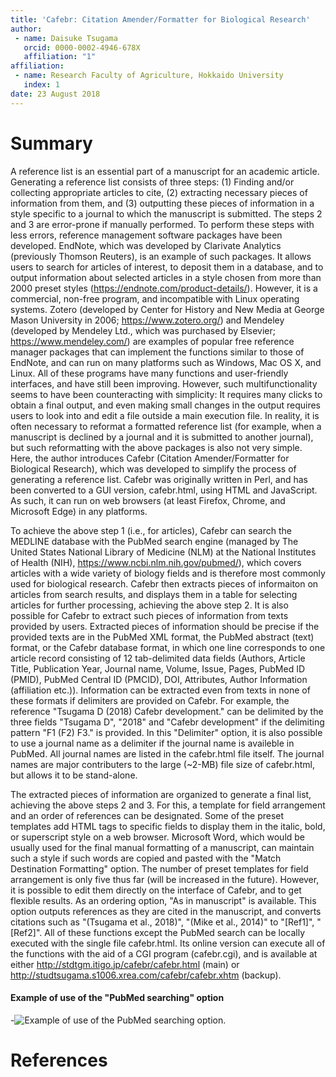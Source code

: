 ```yaml
---
title: 'Cafebr: Citation Amender/Formatter for Biological Research'
author:
 - name: Daisuke Tsugama
   orcid: 0000-0002-4946-678X
   affiliation: "1"
affiliation:
 - name: Research Faculty of Agriculture, Hokkaido University
   index: 1
date: 23 August 2018
---
```



# Summary

A reference list is an essential part of a manuscript for an academic article. Generating a reference list consists of three steps: (1) Finding and/or collecting appropriate articles to cite, (2) extracting necessary pieces of information from them, and (3) outputting these pieces of information in a style specific to a journal to which the manuscript is submitted. The steps 2 and 3 are error-prone if manually performed. To perform these steps with less errors, reference management software packages have been developed. EndNote, which was developed by Clarivate Analytics (previously Thomson Reuters), is an example of such packages. It allows users to search for articles of interest, to deposit them in a database, and to output information about selected articles in a style chosen from more than 2000 preset styles (https://endnote.com/product-details/). However, it is a commercial, non-free program, and incompatible with Linux operating systems. Zotero (developed by Center for History and New Media at George Mason University in 2006; https://www.zotero.org/) and Mendeley (developed by Mendeley Ltd., which was purchased by Elsevier; https://www.mendeley.com/) are examples of popular free reference manager packages that can implement the functions similar to those of EndNote, and can run on many platforms such as Windows, Mac OS X, and Linux. All of these programs have many functions and user-friendly interfaces, and have still been improving. However, such multifunctionality seems to have been counteracting with simplicity: It requires many clicks to obtain a final output, and even making small changes in the output requires users to look into and edit a file outside a main execution file. In reality, it is often necessary to reformat a formatted reference list (for example, when a manuscript is declined by a journal and it is submitted to another journal), but such reformatting with the above packages is also not very simple. Here, the author introduces Cafebr (Citation Amender/Formatter for Biological Research), which was developed to simplify the process of generating a reference list. Cafebr was originally written in Perl, and has been converted to a GUI version, cafebr.html, using HTML and JavaScript. As such, it can run on web browsers (at least Firefox, Chrome, and Microsoft Edge) in any platforms.

To achieve the above step 1 (i.e., for articles), Cafebr can search the MEDLINE database with the PubMed search engine (managed by The United States National Library of Medicine (NLM) at the National Institutes of Health (NIH), https://www.ncbi.nlm.nih.gov/pubmed/), which covers articles with a wide variety of biology fields and is therefore most commonly used for biological research. Cafebr then extracts pieces of informaiton on articles from search results, and displays them in a table for selecting articles for further processing, achieving the above step 2. It is also possible for Cafebr to extract such pieces of information from texts provided by users. Extracted pieces of information should be precise if the provided texts are in the PubMed XML format, the PubMed abstract (text) format, or the Cafebr database format, in which one line corresponds to one article record consisting of 12 tab-delimited data fields (Authors, Article Title, Publication Year, Journal name, Volume, Issue, Pages, PubMed ID (PMID), PubMed Central ID (PMCID), DOI, Attributes, Author Information (affiliation etc.)). Information can be extracted even from texts in none of these formats if delimiters are provided on Cafebr. For example, the reference "Tsugama D (2018) Cafebr development." can be delimited by the three fields "Tsugama D", "2018" and "Cafebr development" if the delimiting pattern "F1 (F2) F3." is provided. In this "Delimiter" option, it is also possible to use a journal name as a delimiter if the journal name is availeble in PubMed. All journal names are listed in the cafebr.html file itself. The journal names are major contributers to the large (~2-MB) file size of cafebr.html, but allows it to be stand-alone.

The extracted pieces of information are organized to generate a final list, achieving the above steps 2 and 3. For this, a template for field arrangement and an order of references can be designated. Some of the preset templates add HTML tags to specific fields to display them in the italic, bold, or superscript style on a web browser. Microsoft Word, which would be usually used for the final manual formatting of a manuscript, can maintain such a style if such words are copied and pasted with the "Match Destination Formatting" option. The number of preset templates for field arrangement is only five thus far (will be increased in the future). However, it is possible to edit them directly on the interface of Cafebr, and to get flexible results. As an ordering option, "As in manuscript" is available. This option outputs references as they are cited in the manuscript, and converts citations such as "(Tsugama et al., 2018)", "(Mike et al., 2014)" to "[Ref1]", "[Ref2]". All of these functions except the PubMed search can be locally executed with the single file cafebr.html. Its online version can execute all of the functions with the aid of a CGI program (cafebr.cgi), and is available at either http://stdtgm.itigo.jp/cafebr/cafebr.html (main) or http://studtsugama.s1006.xrea.com/cafebr/cafebr.xhtm (backup).


#### Example of use of the "PubMed searching" option
-![Example of use of the PubMed searching option.](PM_search.PNG)

# References
